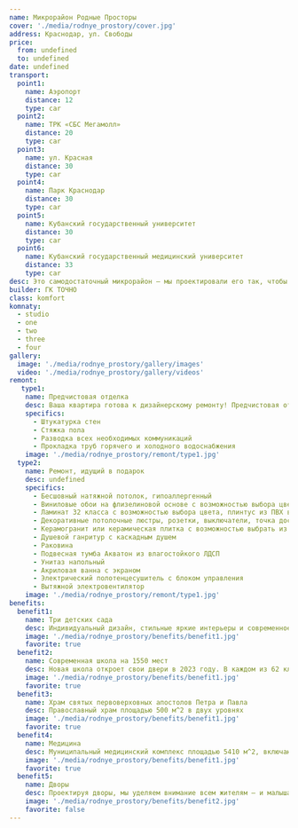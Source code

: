 ```yaml
---
name: Микрорайон Родные Просторы
cover: './media/rodnye_prostory/cover.jpg'
address: Краснодар, ул. Свободы
price:
  from: undefined
  to: undefined
date: undefined
transport:
  point1:
    name: Аэропорт
    distance: 12
    type: car
  point2:
    name: ТРК «СБС Мегамолл»
    distance: 20
    type: car
  point3:
    name: ул. Красная
    distance: 30
    type: car
  point4:
    name: Парк Краснодар
    distance: 30
    type: car
  point5:
    name: Кубанский государственный университет
    distance: 30
    type: car
  point6:
    name: Кубанский государственный медицинский университет
    distance: 33
    type: car
desc: Это самодостаточный микрорайон — мы проектировали его так, чтобы большинство жизненных задач вы решали прямо здесь. Детские сады – рядом. Своя школа – прямо в микрорайоне. Приболели? Поликлиника тоже здесь. Нужны продукты, товары для дома, лекарства, пункты доставки, химчистки? Прямо на первых этажах.
builder: ГК ТОЧНО
class: komfort
komnaty:
  - studio
  - one
  - two
  - three
  - four
gallery:
  image: './media/rodnye_prostory/gallery/images'
  video: './media/rodnye_prostory/gallery/videos'
remont:
   type1:
    name: Предчистовая отделка
    desc: Ваша квартира готова к дизайнерскому ремонту! Предчистовая отделка станет основой для воплощения интерьера вашей мечты.
    specifics:
      - Штукатурка стен
      - Стяжка пола
      - Разводка всех необходимых коммуникаций
      - Прокладка труб горячего и холодного водоснабжения
    image: './media/rodnye_prostory/remont/type1.jpg'
  type2:
    name: Ремонт, идущий в подарок
    desc: undefined
    specifics:
      - Бесшовный натяжной потолок, гипоаллергенный
      - Виниловые обои на флизелиновой основе с возможностью выбора цвета, межкомнатные двери с магнитным замком
      - Ламинат 32 класса с возможностью выбора цвета, плинтус из ПВХ высотой 75 мм
      - Декоративные потолочные люстры, розетки, выключатели, точка доступа wi-fi
      - Керамогранит или керамическая плитка с возможностью выбрать из нескольких коллекций
      - Душевой ганритур с каскадным душем
      - Раковина
      - Подвесная тумба Акватон из влагостойкого ЛДСП
      - Унитаз напольный
      - Акриловая ванна с экраном
      - Электрический полотенцесушитель с блоком управления
      - Вытяжной электровентилятор
    image: './media/rodnye_prostory/remont/type1.jpg'
benefits:
  benefit1:
    name: Три детских сада
    desc: Индивидуальный дизайн, стильные яркие интерьеры и современное игровое и развивающее наполнение – таков подход компании к строительству детских садов. Наши сады понравятся и детям, и педагогам, и родителям.
    image: './media/rodnye_prostory/benefits/benefit1.jpg'
    favorite: true
  benefit2:
    name: Современная школа на 1550 мест
    desc: Новая школа откроет свои двери в 2023 году. В каждом из 62 классов будет учиться по 25 учеников начальной, средней и старшей школы.
    image: './media/rodnye_prostory/benefits/benefit1.jpg'
    favorite: true
  benefit3:
    name: Храм святых первоверховных апостолов Петра и Павла
    desc: Православный храм площадью 500 м^2 в двух уровнях
    image: './media/rodnye_prostory/benefits/benefit1.jpg'
    favorite: true
  benefit4:
    name: Медицина
    desc: Муниципальный медицинский комплекс площадью 5410 м^2, включающий в себя процедурные и диагностические кабинеты.
    image: './media/rodnye_prostory/benefits/benefit1.jpg'
    favorite: true
  benefit5:
    name: Дворы
    desc: Проектируя дворы, мы уделяем внимание всем жителям — и малышам, и детям постарше, и взрослым, и даже питомцам. Несколько уровней озеленения и освещения создают безопасное и уютное пространство, где каждый найдет себе занятие по душе. Двор удобно зонирован для детей, спорта, отдыха.
    image: './media/rodnye_prostory/benefits/benefit2.jpg'
    favorite: false
---
```

